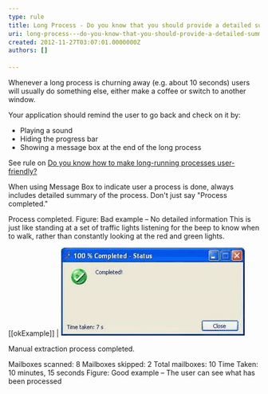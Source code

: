 ```yaml
---
type: rule
title: Long Process - Do you know that you should provide a detailed summary, play a sound and hide the progress bar at the end?
uri: long-process---do-you-know-that-you-should-provide-a-detailed-summary-play-a-sound-and-hide-the-progress-bar-at-the-end
created: 2012-11-27T03:07:01.0000000Z
authors: []

---
```


Whenever a long process is churning away (e.g. about 10 seconds) users will usually do something else, either make a coffee or switch to another window.
 
Your application should remind the user to go back and check on it by:

- Playing a sound
- Hiding the progress bar
- Showing a message box at the end of the long process


See rule on [Do you know how to make long-running processes user-friendly?](http://www.ssw.com.au/ssw/Standards/Rules/RulestoBetterInterfaces-Windows-Applications.aspx#LongProcessFriendly)

When using Message Box to indicate user a process is done, always includes detailed summary of the process. Don't just say "Process completed."

Process completed. 
Figure: Bad example – No detailed information
This is just like standing at a set of traffic lights listening for the beep to know when to walk, rather than constantly looking at the red and green lights.

[[okExample]]
| ![ OK Example - A completed progress form](../../assets/ProgressBarComplete.gif)

Manual extraction process completed.

Mailboxes scanned: 8
Mailboxes skipped: 2
Total mailboxes: 10
Time Taken: 10 minutes, 15 seconds 
Figure: Good example – The user can see what has been processed
